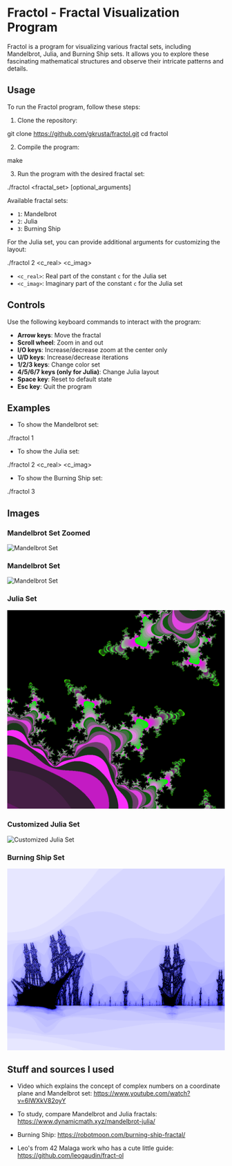 # Fractol - Fractal Visualization Program

Fractol is a program for visualizing various fractal sets, including Mandelbrot, Julia, and Burning Ship sets. It allows you to explore these fascinating mathematical structures and observe their intricate patterns and details.

## Usage

To run the Fractol program, follow these steps:

1. Clone the repository:

git clone https://github.com/gkrusta/fractol.git
cd fractol

2. Compile the program:

make

3. Run the program with the desired fractal set:

./fractol <fractal_set> [optional_arguments]

Available fractal sets:

- `1`: Mandelbrot
- `2`: Julia
- `3`: Burning Ship

For the Julia set, you can provide additional arguments for customizing the layout:

./fractol 2 <c_real> <c_imag>

- `<c_real>`: Real part of the constant `c` for the Julia set
- `<c_imag>`: Imaginary part of the constant `c` for the Julia set

## Controls

Use the following keyboard commands to interact with the program:

- **Arrow keys**: Move the fractal
- **Scroll wheel**: Zoom in and out
- **I/O keys**: Increase/decrease zoom at the center only
- **U/D keys**: Increase/decrease iterations
- **1/2/3 keys**: Change color set
- **4/5/6/7 keys (only for Julia)**: Change Julia layout
- **Space key**: Reset to default state
- **Esc key**: Quit the program

## Examples

- To show the Mandelbrot set:

./fractol 1

- To show the Julia set:

./fractol 2 <c_real> <c_imag>

- To show the Burning Ship set:

./fractol 3


## Images

### Mandelbrot Set Zoomed
![Mandelbrot Set](images/Mandelrbot_1.png)

### Mandelbrot Set
![Mandelbrot Set](images/Mandelrbot_2.png)

### Julia Set
![Julia Set](images/Julia_1.png)

### Customized Julia Set
![Customized Julia Set](images/Mandelrbot_2.png)

### Burning Ship Set
![Burning Ship Set](images/Burning_ship.png)


## Stuff and sources I used

- Video which explains the concept of complex numbers on a coordinate plane and Mandelbrot set:
https://www.youtube.com/watch?v=6IWXkV82oyY

- To study, compare Mandelbrot and Julia fractals:
https://www.dynamicmath.xyz/mandelbrot-julia/

- Burning Ship:
https://robotmoon.com/burning-ship-fractal/

- Leo's from 42 Malaga work who has a cute little guide:
https://github.com/leogaudin/fract-ol
